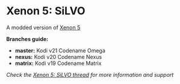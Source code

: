 # Xenon 5: SiLVO
A modded version of [Xenon 5](http://forum.kodi.tv/showthread.php?tid=183504)

**Branches guide:**
 - **master:** Kodi v21 Codename Omega
 - **nexus:** Kodi v20 Codename Nexus
 - **matrix:** Kodi v19 Codename Matrix

*Check the [Xenon 5: SiLVO thread](http://forum.kodi.tv/showthread.php?tid=210069) for more information and support*
